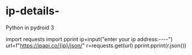 # ip-details-
Python in pydroid 3








import requests
import pprint
ip=input("enter your ip address:----")
url=f"https://ipapi.co/{ip}/json/"
r=requests.get(url)
pprint.pprint(r.json())

